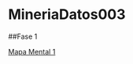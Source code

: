 # MineriaDatos003
##Fase 1

[Mapa Mental 1](https://github.com/AaronAlvz08/MineriaDatos003/blob/main/MAPA%20MENTAL%201.pdf)

